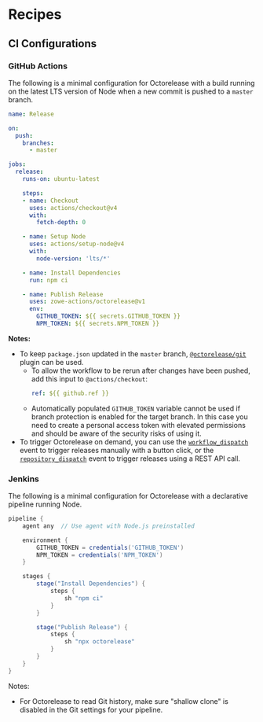# Recipes

## CI Configurations

### GitHub Actions

The following is a minimal configuration for Octorelease with a build running on the latest LTS version of Node when a new commit is pushed to a `master` branch.

```yaml
name: Release

on:
  push:
    branches:
      - master

jobs:
  release:
    runs-on: ubuntu-latest

    steps:
    - name: Checkout
      uses: actions/checkout@v4
      with:
        fetch-depth: 0

    - name: Setup Node
      uses: actions/setup-node@v4
      with:
        node-version: 'lts/*'

    - name: Install Dependencies
      run: npm ci

    - name: Publish Release
      uses: zowe-actions/octorelease@v1
      env:
        GITHUB_TOKEN: ${{ secrets.GITHUB_TOKEN }}
        NPM_TOKEN: ${{ secrets.NPM_TOKEN }}
```

**Notes:**
* To keep `package.json` updated in the `master` branch, [`@octorelease/git`](https://github.com/octorelease/octorelease/tree/master/packages/git) plugin can be used.
  * To allow the workflow to be rerun after changes have been pushed, add this input to `@actions/checkout`:
    ```yaml
    ref: ${{ github.ref }}
    ```
  * Automatically populated `GITHUB_TOKEN` variable cannot be used if branch protection is enabled for the target branch. In this case you need to create a personal access token with elevated permissions and should be aware of the security risks of using it.
* To trigger Octorelease on demand, you can use the [`workflow_dispatch`](https://docs.github.com/en/actions/managing-workflow-runs/manually-running-a-workflow) event to trigger releases manually with a button click, or the [`repository_dispatch`](https://docs.github.com/en/rest/reference/repos#create-a-repository-dispatch-event) event to trigger releases using a REST API call.

### Jenkins

The following is a minimal configuration for Octorelease with a declarative pipeline running Node.

```groovy
pipeline {
    agent any  // Use agent with Node.js preinstalled

    environment {
        GITHUB_TOKEN = credentials('GITHUB_TOKEN')
        NPM_TOKEN = credentials('NPM_TOKEN')
    }

    stages {
        stage("Install Dependencies") {
            steps {
                sh "npm ci"
            }
        }

        stage("Publish Release") {
            steps {
                sh "npx octorelease"
            }
        }
    }
}
```

Notes:
* For Octorelease to read Git history, make sure "shallow clone" is disabled in the Git settings for your pipeline.
